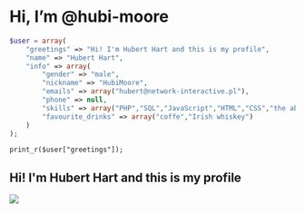 # Hi, I’m @hubi-moore

```php
$user = array(
    "greetings" => "Hi! I'm Hubert Hart and this is my profile",
    "name" => "Hubert Hart",
    "info" => array(
        "gender" => "male",
        "nickname" => "HubiMoore",
        "emails" => array("hubert@network-interactive.pl"),
        "phone" => null,
        "skills" => array("PHP","SQL","JavaScript","HTML","CSS","the ability to learn quickly"),
        "favourite_drinks" => array("coffe","Irish whiskey")
    )
);
```

`print_r($user["greetings"]);`

## Hi! I'm Hubert Hart and this is my profile

<picture>
<source 
  srcset="https://github-readme-stats-hubi-moore.vercel.app/api?username=hubi-moore&count_private=true&theme=great-gatsby"
  media="(prefers-color-scheme: dark)"
/>
<source
  srcset="https://github-readme-stats-hubi-moore.vercel.app/api?username=hubi-moore&count_private=true"
  media="(prefers-color-scheme: light), (prefers-color-scheme: no-preference)"
/>
<img src="https://github-readme-stats-hubi-moore.vercel.app/api?username=hubi-moore&count_private=true" />
</picture>
